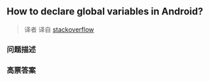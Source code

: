 ## How to declare global variables in Android?

> 译者 译自 [stackoverflow](http://stackoverflow.com/questions/708012/how-to-declare-global-variables-in-android) 

### 问题描述 

### 高票答案 

